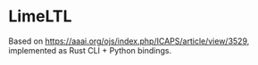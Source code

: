 # LimeLTL

Based on <https://aaai.org/ojs/index.php/ICAPS/article/view/3529>, implemented as Rust CLI + Python bindings.
